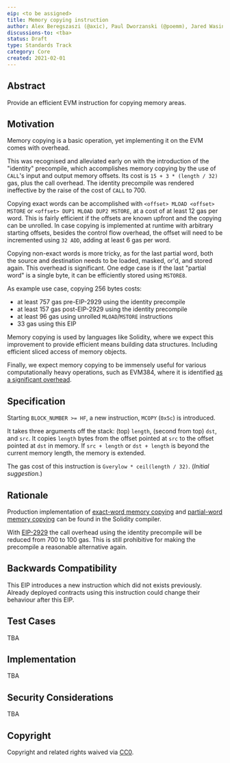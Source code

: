 ```yaml
---
eip: <to be assigned>
title: Memory copying instruction
author: Alex Beregszaszi (@axic), Paul Dworzanski (@poemm), Jared Wasinger (@jwasinger), Casey Detrio (@cdetrio), Pawel Bylica (@chfast)
discussions-to: <tba>
status: Draft
type: Standards Track
category: Core
created: 2021-02-01
---
```


## Abstract

Provide an efficient EVM instruction for copying memory areas.

## Motivation

Memory copying is a basic operation, yet implementing it on the EVM comes with overhead.

This was recognised and alleviated early on with the introduction of the "identity" precompile, which accomplishes
memory copying by the use of `CALL`'s input and output memory offsets. Its cost is `15 + 3 * (length / 32)` gas, plus
the call overhead. The identity precompile was rendered ineffective by the raise of the cost of `CALL` to 700.

Copying exact words can be accomplished with `<offset> MLOAD <offset> MSTORE` or `<offset> DUP1 MLOAD DUP2 MSTORE`,
at a cost of at least 12 gas per word. This is fairly efficient if the offsets are known upfront and the copying can be unrolled.
In case copying is implemented at runtime with arbitrary starting offsets, besides the control flow overhead, the offset
will need to be incremented using `32 ADD`, adding at least 6 gas per word.

Copying non-exact words is more tricky, as for the last partial word, both the source and destination needs to be loaded,
masked, or'd, and stored again. This overhead is significant. One edge case is if the last "partial word" is a single byte,
it can be efficiently stored using `MSTORE8`.

As example use case, copying 256 bytes costs:
- at least 757 gas pre-EIP-2929 using the identity precompile
- at least 157 gas post-EIP-2929 using the identity precompile
- at least 96 gas using unrolled `MLOAD`/`MSTORE` instructions
- 33 gas using this EIP

Memory copying is used by languages like Solidity, where we expect this improvement to provide efficient means building
data structures. Including efficient sliced access of memory objects.

Finally, we expect memory copying to be immensely useful for various computationally heavy operations, such as EVM384,
where it is identified [as a significant overhead](https://notes.ethereum.org/@poemm/evm384-update5#Memory-Manipulation-Cost).

## Specification

Starting `BLOCK_NUMBER >= HF`, a new instruction, `MCOPY` (`0x5c`) is introduced.

It takes three arguments off the stack: (top) `length`, (second from top) `dst`, and `src`.
It copies `length` bytes from the offset pointed at `src` to the offset pointed at `dst` in memory.
If `src + length` or `dst + length` is beyond the current memory length, the memory is extended.

The gas cost of this instruction is `Gverylow * ceil(length / 32)`. (*Initial suggestion.*)

## Rationale

Production implementation of [exact-word memory copying](https://github.com/ethereum/solidity/blob/v0.8.0/libsolidity/codegen/CompilerUtils.cpp#L649) and
[partial-word memory copying](https://github.com/ethereum/solidity/blob/v0.8.0/libsolidity/codegen/CompilerUtils.cpp#L665) can be found in
the Solidity compiler. 

With [EIP-2929](https://eips.ethereum.org/EIPS/eip-2929) the call overhead using the identity precompile will be reduced from 700 to 100 gas.
This is still prohibitive for making the precompile a reasonable alternative again.

## Backwards Compatibility

This EIP introduces a new instruction which did not exists previously. Already deployed contracts using this instruction could change their behaviour after this EIP.

## Test Cases

TBA

## Implementation

TBA

## Security Considerations

TBA

## Copyright

Copyright and related rights waived via [CC0](https://creativecommons.org/publicdomain/zero/1.0/).
